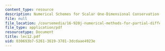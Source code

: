 ```yaml
---
content_type: resource
description: Numerical Schemes for Scalar One-Dimensional Conservation Laws
file: null
file_location: /coursemedia/16-920j-numerical-methods-for-partial-differential-equations-sma-5212-spring-2003/030693b75261361937813dcdaae4923e_lec12.pdf
file_type: application/pdf
resourcetype: Document
title: lec12.pdf
uid: 030693b7-5261-3619-3781-3dcdaae4923e
---
```

